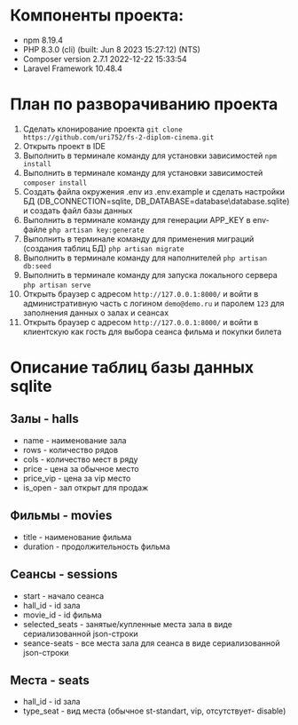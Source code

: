 # Компоненты проекта:
- npm 8.19.4
- PHP 8.3.0 (cli) (built: Jun  8 2023 15:27:12) (NTS)
- Composer version 2.7.1 2022-12-22 15:33:54
- Laravel Framework 10.48.4

# План по разворачиванию проекта
1. Сделать клонирование проекта `git clone https://github.com/uri752/fs-2-diplom-cinema.git`
2. Открыть проект в IDE
3. Выполнить в терминале команду для установки зависимостей `npm install`
4. Выполнить в терминале команду для установки зависимостей `composer install`
5. Создать файла окружения .env из .env.example и сделать настройки БД (DB_CONNECTION=sqlite, DB_DATABASE=database\database.sqlite) и создать файл базы данных
6. Выполнить в терминале команду для генерации APP_KEY в env-файле `php artisan key:generate`
7. Выполнить в терминале команду для применения миграций (создания таблиц БД) `php artisan migrate` 
8. Выполнить в терминале команду для наполнителей `php artisan db:seed`
9. Выполнить в терминале команду для запуска локального сервера `php artisan serve`
10. Открыть браузер с адресом `http://127.0.0.1:8000/` и войти в административную часть с логином `demo@demo.ru` и паролем `123` для заполнения данных о залах и сеансах
11. Открыть браузер с адресом `http://127.0.0.1:8000/` и войти в клиентскую как гость для выбора сеанса фильма и покупки билета
    
# Описание таблиц базы данных sqlite
## Залы - halls
- name - наименование зала
- rows - количество рядов
- cols - количество мест в ряду
- price - цена за обычное место
- price_vip - цена за vip место
- is_open - зал открыт для продаж
## Фильмы - movies
- title - наименование фильма
- duration - продолжительность фильма
## Сеансы - sessions
- start - начало сеанса
- hall_id - id зала
- movie_id - id фильма
- selected_seats - занятые/купленные места зала в виде сериализованной json-строки
- seance-seats - все места зала для сеанса в виде сериализованной json-строки
## Места - seats
- hall_id - id зала
- type_seat - вид места (обычное st-standart, vip, отсутствует- disable)
